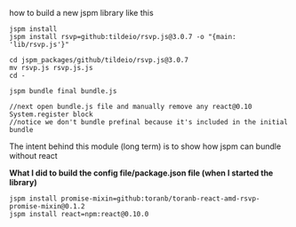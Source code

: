 how to build a new jspm library like this

    jspm install
    jspm install rsvp=github:tildeio/rsvp.js@3.0.7 -o "{main: 'lib/rsvp.js'}"

    cd jspm_packages/github/tildeio/rsvp.js@3.0.7
    mv rsvp.js rsvp.js.js
    cd -

    jspm bundle final bundle.js
    
    //next open bundle.js file and manually remove any react@0.10 System.register block
    //notice we don't bundle prefinal because it's included in the initial bundle

The intent behind this module (long term) is to show how jspm can bundle without react

**What I did to build the config file/package.json file (when I started the library)**

    jspm install promise-mixin=github:toranb/toranb-react-amd-rsvp-promise-mixin@0.1.2
    jspm install react=npm:react@0.10.0
